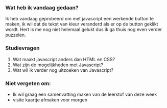 ### Wat heb ik vandaag gedaan?
Ik heb vandaag geprobeerd om met javascript een werkende button te maken, ik wil dat de tekst van kleur veranderd als er op de button geklikt wordt. Hert is me nog niet helemaal gelukt dus ik ga thuis nog even verder puzzelen.

### Studievragen
1. Wat maakt javascript anders dan HTML en CSS?
2. Wat zijn de mogelijkheden met Javascript?
3. Wat wil ik verder nog uitzoeken van Javascript?

### Niet vergeten om:
- Ik wil graag een samenvatting maken van de leerstof van deze week
- visite kaartje afmaken voor morgen
